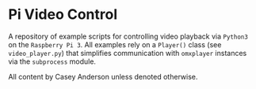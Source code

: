 # Pi Video Control
A repository of example scripts for controlling video playback via `Python3` on the `Raspberry Pi 3`. All examples rely on a `Player()` class (see `video_player.py`) that simplifies communication with `omxplayer` instances via the `subprocess` module.

All content by Casey Anderson unless denoted otherwise.
